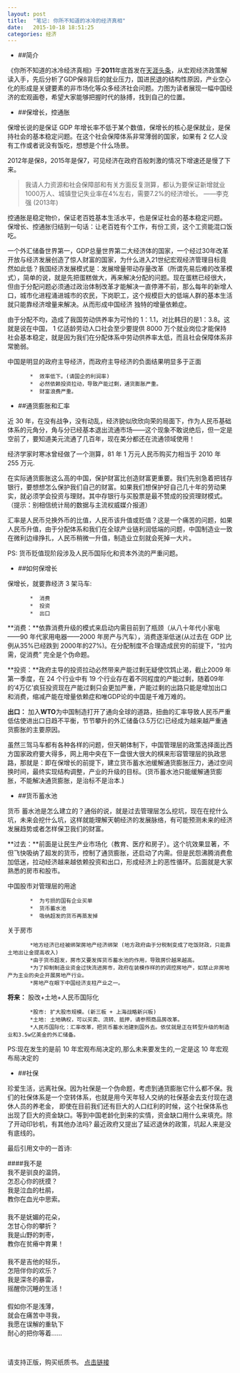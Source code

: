 ```yaml
---
layout: post
title:  "笔记: 你所不知道的冰冷的经济真相"
date:   2015-10-18 18:51:25
categories: 经济
---
```

 
 
 * ##简介
  
《你所不知道的冰冷经济真相》于**2011**年底首发在[天涯头条](http://bbs.tianya.cn/post-develop-905898-197.shtml)，从宏观经济政策解读入手，先后分析了GDP保8背后的就业压力，国进民退的结构性原因，产业空心化的形成是关键要素的非市场化等众多经济社会问题。力图为读者展现一幅中国经济的宏观画卷，希望大家能够把握时代的脉搏，找到自己的位置。


 * ##保增长，控通胀
 
 保增长说的是保证 GDP 年增长率不低于某个数值，保增长的核心是保就业，是保持社会的基本稳定问题。在这个社会保障体系非常薄弱的国家，如果有 2 亿人没有工作或者说没有饭吃，想想是个什么场景。
 
 2012年是保8，2015年是保7，可见经济在政府百般刺激的情况下增速还是慢了下来。
 >我请人力资源和社会保障部和有关方面反复测算，都认为要保证新增就业1000万人、城镇登记失业率在4%左右，需要7.2%的经济增长。 ——李克强   (2013年)
 
 控通胀是稳定物价，保证老百姓基本生活水平，也是保证社会的基本稳定问题。
 保增长、控通胀归结到一句话：让老百姓有个工作，有份工资，这个工资能混口饭吃。
 
一个外汇储备世界第一，GDP总量世界第二大经济体的国家，一个经过30年改革开放与经济发展创造了惊人财富的国家，为什么进入21世纪宏观经济管理目标竟然如此低？我国经济发展模式是：发展增量带动存量改革（所谓先易后难的改革模式），简单的说，就是先把蛋糕做大，再来解决分配的问题。现在蛋糕已经很大，但由于分配问题必须通过政治体制改革才能解决一直停滞不前，那么每年的新增人口，城市化进程涌进城市的农民，下岗职工，这个规模巨大的低端人群的基本生活就只能靠经济增量来解决。从而形成中国经济
独特的增量依赖症。

由于分配不均，造成了我国劳动供养率为可怜的 1：1.1，对比韩日的是1：3.8。这就是说在中国， 1 亿适龄劳动人口社会至少要提供 8000 万个就业岗位才能保持社会基本稳定，就是因为我们在分配体系中劳动供养率太低，而且社会保障体系非常脆弱。

中国是明显的政府主导经济，而政府主导经济的负面结果明显多于正面
 
           *  效率低下。(请国企的利润率)
           *  必然依赖投资拉动，导致产能过剩，通货膨胀严重。
           *  财富浪费严重。
           
  * ##通货膨胀和汇率

近 30 年，在没有战争，没有动乱，经济貌似欣欣向荣的局面下，作为人民币基础体系的元角分，角与分已经基本退出流通市场——这个现象不敢说绝后，但一定是空前了，要知道美元流通了几百年，现在美分都还在流通领域使用！

经济学家时寒冰曾经做了一个测算，81 年 1 万元人民币购买力相当于 2010 年
255 万元.

在实际通货膨胀这么高的中国，保护财富比创造财富更重要。我们先别急着把钱存银行，要想想怎么保护我们自己的财富。如果我们想保护好自己几十年的劳动果实，就必须学会投资与理财。其中存银行与买股票是最不赞成的投资理财模式。（提示：别相信统计局的数据与主流权威媒介报道）

汇率是人民币兑换外币的比值，人民币该升值或贬值？这是一个痛苦的问题，如果人民币升值，由于分配体系和我们在全球产业链利润低端的问题，中国制造业一致在微利边缘挣扎，人民币稍微一升值，制造业立刻就会死掉一大片。

PS: 货币贬值现阶段涉及人民币国际化和资本外流的严重问题。

 * ##如何保增长
 
 保增长，就要靠经济 3 架马车:
 
           *  消费
           *  投资
           *  出口
  
 **消费：**依靠消费升级的模式来启动内需目前到了瓶颈（从八十年代小家电——90 年代家用电器——2000 年房产与汽车），消费逐渐低迷(从过去在 GDP 比例从35%已经跌到 2000年的27%)。在分配制度不合理造成民穷的前提下，“拉内需，促消费” 完全是个伪命题。
          
 **投资：**政府主导的投资拉动必然带来产能过剩无疑使饮鸩止渴，截止2009 年第一季度，在 24 个行业中有 19 个行业存在着不同程度的产能过剩，随着09年的‘4万亿’疯狂投资现在产能过剩只会更加严重，产能过剩的出路只能是增加出口和消费，缩减产能在增量依赖症和唯GDP论的中国是千难万难的。
  
**出口：** 加入**WTO**为中国制造打开了通向全球的道路，扭曲的汇率导致人民币严重低估使进出口日趋不平衡，节节攀升的外汇储备(3.5万亿)已经成为越来越严重通货膨胀的主要原因。
 
虽然三驾马车都有各种各样的问题，但天朝体制下，中国管理层的政策选择面比西方国家政府要大得多，网上用中央在下一盘很大很大的棋来形容管理层的执政思路，那就是：即在保增长的前提下，建立货币蓄水池缓解通货膨胀压力，通过空间换时间，最终实现结构调整，产业的升级的目标。(货币蓄水池只能缓解通货膨胀，不能解决通货膨胀，是治标不是治本.)

*   ##货币蓄水池


货币
蓄水池是怎么建立的？通俗的说，就是过去管理层怎么挖坑，现在在挖什么坑，未来会挖什么坑，这样就能理解天朝经济的发展脉络，有可能预测未来的经济发展趋势或者怎样保卫我们的财富。


 **过去：**前面是让民生产业市场化（教育、医疗和房子）。这个坑效果显著，不但飞快吸纳了超发的货币，控制了通货膨胀，还启动了内需。但是民怨沸腾消费愈加低迷，拉动经济越来越依赖投资和出口，形成经济上的恶性循环。后面就是大家熟悉的房市和股市。
 
中国股市对管理层的用途 

           *  为亏损的国有企业买单
           *  货币蓄水池
           *  吸纳超发的货币再蒸发掉

关于房市

           *地方经济已经被绑架房地产经济绑架 (地方政府由于分税制变成了吃饭财政，只能靠土地出让金提高收入)
           *由于货币超发，房市又要发挥货币蓄水池的作用，导致房价越来越高。
           *为了抑制制造业资金过快流进房市，政府在装模作样的的调控房地产，如禁止非房地产为主业的央企开展房地产行业。
           *房地产在眼下中国经济支柱产业之一。


**将来：** 股改+土地+人民币国际化

           *股市: 扩大股市规模。(新三板 + 上海战略新兴板)
           *土地: 土地确权，可以买卖、流转、抵押，请参照商品房改革。
           *人民币国际化：汇率改革，把货币蓄水池建到国外去。依仗就是正在转型升级的制造业和3.5w亿美金的外汇储备。
           

PS:现在发生的是前 10 年宏观布局决定的,那么未来要发生的,一定是这 10 年宏观布局决定的

*   ##社保


珍爱生活，远离社保。因为社保是一个伪命题，考虑到通货膨胀它什么都不保。我们的社保体系是一个空转体系，也就是用今天年轻人交纳的社保基金去支付现在退休人员的养老金， 即使在目前我们还有巨大的人口红利的时候，这个社保体系也出现了巨大的资金缺口。等到中国老龄化到来的实情，资金缺口用什么来填充。除了开动印钞机，有其他办法吗? 最近政府又提出了延迟退休的政策，坑起人来是没有底线的。


最后引用文中的一首诗:

####我不是
　　
　　<br>我不是驯良的温鸽，
　　<br>怎忍心你的抚摸？
　　<br>我是泣血的杜鹃，
　　<br>教你在血光中思索。
　　<br>
　　<br>我不是妩媚的花朵，
　　<br>怎甘心你的攀折？
　　<br>我是山野的刺枣，
　　<br>教你在贫瘠中育果！
　　<br>
　　<br>我不是吉他的轻乐，
　　<br>怎陪伴你的欢乐？
　　<br>我是深冬的暴雷，
　　<br>摇醒你沉睡的生活！
　　<br>
　　<br>假如你不是浅薄，
　　<br>就会在痛苦中寻我，
　　<br>我愿在误解的重轨下
　　<br>耐心的把你等着……

<p><br>
 
请支持正版，购买纸质书。 [点击链接](http://www.amazon.cn/%E4%BB%8A%E9%98%85%E2%80%A2%E7%BB%8F%E6%B5%8E-%E4%BD%A0%E6%89%80%E4%B8%8D%E7%9F%A5%E9%81%93%E7%9A%84%E5%86%B0%E5%86%B7%E7%BB%8F%E6%B5%8E%E7%9C%9F%E7%9B%B8-%E8%A2%81%E6%B5%A9/dp/B007P7RK04)
  
  
  
